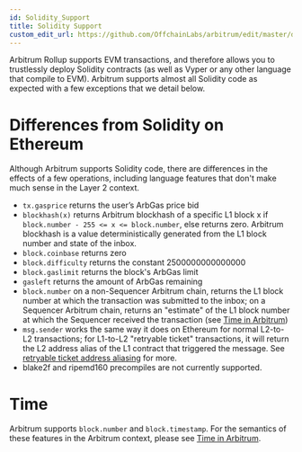 ```yaml
---
id: Solidity_Support
title: Solidity Support
custom_edit_url: https://github.com/OffchainLabs/arbitrum/edit/master/docs/Solidity_Support.md
---
```


Arbitrum Rollup supports EVM transactions, and therefore allows you to trustlessly deploy Solidity contracts (as well as Vyper or any other language that compile to EVM). Arbitrum supports almost all Solidity code as expected with a few exceptions that we detail below.

# Differences from Solidity on Ethereum

Although Arbitrum supports Solidity code, there are differences in the effects of a few operations, including language features that don't make much sense in the Layer 2 context.

- `tx.gasprice` returns the user’s ArbGas price bid
- `blockhash(x)` returns Arbitrum blockhash of a specific L1 block x if `block.number - 255 <= x <= block.number`, else returns zero. Arbitrum blockhash is a value deterministically generated from the L1 block number and state of the inbox. 
- `block.coinbase` returns zero
- `block.difficulty` returns the constant 2500000000000000
- `block.gaslimit` returns the block's ArbGas limit
- `gasleft` returns the amount of ArbGas remaining
- `block.number` on a non-Sequencer Arbitrum chain, returns the L1 block number at which the transaction was submitted to the inbox; on a Sequencer Arbitrum chain, returns an "estimate" of the L1 block number at which the Sequencer received the transaction (see [Time in Arbitrum](Time_in_Arbitrum.md))
- `msg.sender` works the same way it does on Ethereum for normal L2-to-L2 transactions; for L1-to-L2 "retryable ticket" transactions, it will return the L2 address alias of the L1 contract that triggered the message. See [retryable ticket address aliasing](L1_L2_Messages.md#address-aliasing) for more.
- blake2f and ripemd160 precompiles are not currently supported.

# Time

Arbitrum supports `block.number` and `block.timestamp`. For the semantics of these features in the Arbitrum context, please see [Time in Arbitrum](Time_in_Arbitrum.md).

